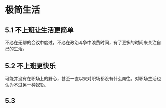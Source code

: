 # 极简生活

## 5.1 不上班让生活更简单

不必在无聊的会议中度过，不必在政治斗争中浪费时间，有了更多的时间来关注自己的生活。

## 5.2 不上班更快乐

可能并没有在职场上的野心，甚至一直以来对职场都没有什么向往。对职场生活也认为不过另一种奴役。

## 5.3
